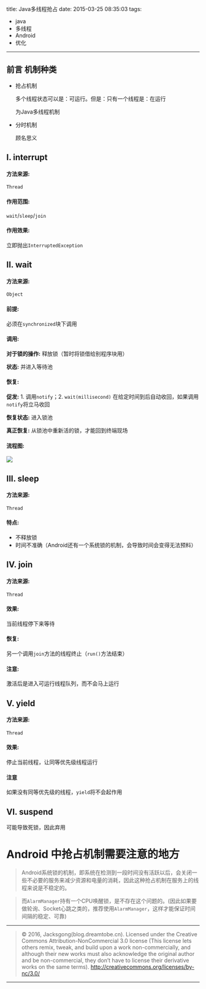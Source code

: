 title: Java多线程抢占
date: 2015-03-25 08:35:03
tags:
- java
- 多线程
- Android
- 优化

---

## 前言 机制种类
- 抢占机制

	多个线程状态可以是：可运行。但是：只有一个线程是：在运行

	为Java多线程机制

- 分时机制

	顾名思义

<!--more-->
## I. interrupt
#### 方法来源:
`Thread`

#### 作用范围:
`wait`/`sleep`/`join`

#### 作用效果:
立即抛出`InterruptedException`

## II. wait
#### 方法来源:
`Object`


#### 前提:
必须在`synchronized`块下调用

#### 调用:
**对于锁的操作:** 释放锁（暂时将锁借给别程序块用）

**状态:** 并进入等待池


#### 恢复:
**促发:** 1. 调用`notify`；2. `wait(millisecond)` 在给定时间到后自动收回，如果调用`notify`将立马收回


**恢复状态:** 进入锁池

**真正恢复:** 从锁池中重新活的锁，才能回到终端现场


#### 流程图:

![](/img/javathread-1.png)

## III. sleep
#### 方法来源:
`Thread`

#### 特点:
- 不释放锁
- 时间不准确（Android还有一个系统锁的机制，会导致时间会变得无法预料）

## IV. join
#### 方法来源:
`Thread`

#### 效果:
当前线程停下来等待

#### 恢复:
另一个调用`join`方法的线程终止（`run()`方法结束）

#### 注意:
激活后是进入可运行线程队列，而不会马上运行


## V. yield
#### 方法来源:
`Thread`

#### 效果:
停止当前线程，让同等优先级线程运行

#### 注意
如果没有同等优先级的线程，`yield`将不会起作用

## VI. suspend
可能导致死锁，因此弃用

# Android 中抢占机制需要注意的地方

> Android系统锁的机制，即系统在检测到一段时间没有活跃以后，会关闭一些不必要的服务来减少资源和电量的消耗，因此这种抢占机制在服务上的线程来说是不稳定的。

> 而`AlarmManager`持有一个CPU唤醒锁，是不存在这个问题的。(因此如果要做轮询、Socket心跳之类的，推荐使用`AlarmManager`，这样才能保证时间间隔的稳定、可靠)

---

> © 2016, Jacksgong(blog.dreamtobe.cn). Licensed under the Creative Commons Attribution-NonCommercial 3.0 license (This license lets others remix, tweak, and build upon a work non-commercially, and although their new works must also acknowledge the original author and be non-commercial, they don’t have to license their derivative works on the same terms). http://creativecommons.org/licenses/by-nc/3.0/

---
